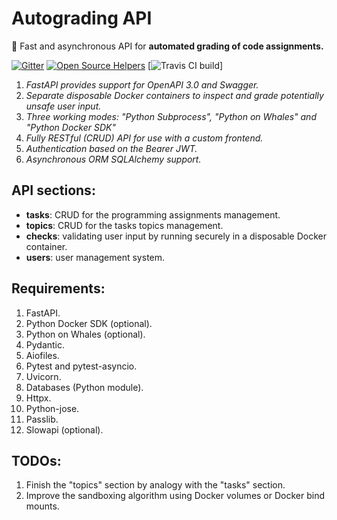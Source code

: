 # Autograding API
🚀 Fast and asynchronous API for **automated grading of code assignments.**

[![Gitter](https://badges.gitter.im/python-autograding-api/community.svg)](https://gitter.im/python-autograding-api/community)
[![Open Source Helpers](https://www.codetriage.com/imgvoid/autograding-api/badges/users.svg)](https://www.codetriage.com/imgvoid/python-autograding-api)
[![Travis CI build](https://app.travis-ci.com/imgVOID/autograding-api.svg?branch=master)]

1. *FastAPI provides support for OpenAPI 3.0 and Swagger.*
2. *Separate disposable Docker containers to inspect and grade potentially unsafe user input.*
3. *Three working modes: "Python Subprocess", "Python on Whales" and "Python Docker SDK"*
4. *Fully RESTful (CRUD) API for use with a custom frontend.*
5. *Authentication based on the Bearer JWT.*
6. *Asynchronous ORM SQLAlchemy support.*

## API sections:
* **tasks**: CRUD for the programming assignments management.
* **topics**: CRUD for the tasks topics management.
* **checks**: validating user input by running securely in a disposable Docker container. 
* **users**: user management system.

## Requirements:
1. FastAPI.
2. Python Docker SDK (optional).
3. Python on Whales (optional).
4. Pydantic.
5. Aiofiles.
6. Pytest and pytest-asyncio.
7. Uvicorn.
8. Databases (Python module).
9. Httpx.
10. Python-jose.
11. Passlib.
12. Slowapi (optional).

## TODOs:
1. Finish the "topics" section by analogy with the "tasks" section.
2. Improve the sandboxing algorithm using Docker volumes or Docker bind mounts.
